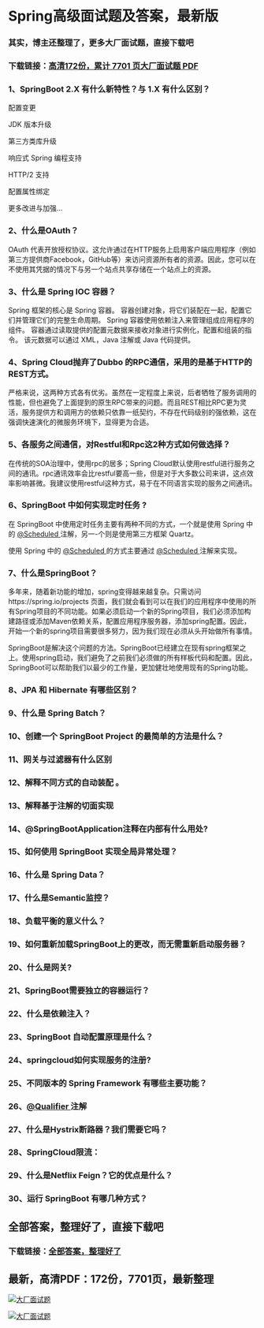 # Spring高级面试题及答案，最新版

### 其实，博主还整理了，更多大厂面试题，直接下载吧

### 下载链接：[高清172份，累计 7701 页大厂面试题  PDF](https://github.com/souyunku/DevBooks/blob/master/docs/index.md)



### 1、SpringBoot 2.X 有什么新特性？与 1.X 有什么区别？

配置变更

JDK 版本升级

第三方类库升级

响应式 Spring 编程支持

HTTP/2 支持

配置属性绑定

更多改进与加强…


### 2、什么是OAuth？

OAuth 代表开放授权协议。这允许通过在HTTP服务上启用客户端应用程序（例如第三方提供商Facebook，GitHub等）来访问资源所有者的资源。因此，您可以在不使用其凭据的情况下与另一个站点共享存储在一个站点上的资源。


### 3、什么是 Spring IOC 容器？

Spring 框架的核心是 Spring 容器。 容器创建对象，将它们装配在一起，配置它们并管理它们的完整生命周期。 Spring 容器使用依赖注入来管理组成应用程序的组件。 容器通过读取提供的配置元数据来接收对象进行实例化，配置和组装的指令。 该元数据可以通过 XML，Java 注解或 Java 代码提供。


### 4、Spring Cloud抛弃了Dubbo 的RPC通信，采用的是基于HTTP的REST方式。

严格来说，这两种方式各有优劣。虽然在一定程度上来说，后者牺牲了服务调用的性能，但也避免了上面提到的原生RPC带来的问题。而且REST相比RPC更为灵活，服务提供方和调用方的依赖只依靠一纸契约，不存在代码级别的强依赖，这在强调快速演化的微服务环境下，显得更为合适。



### 5、各服务之间通信，对Restful和Rpc这2种方式如何做选择？

在传统的SOA治理中，使用rpc的居多；Spring Cloud默认使用restful进行服务之间的通讯。rpc通讯效率会比restful要高一些，但是对于大多数公司来讲，这点效率影响甚微。我建议使用restful这种方式，易于在不同语言实现的服务之间通讯。


### 6、SpringBoot 中如何实现定时任务 ?

在 SpringBoot 中使用定时任务主要有两种不同的方式，一个就是使用 Spring 中的 [@Scheduled ](/Scheduled ) 注解，另一-个则是使用第三方框架 Quartz。

使用 Spring 中的 [@Scheduled ](/Scheduled ) 的方式主要通过 [@Scheduled ](/Scheduled ) 注解来实现。


### 7、什么是SpringBoot？

多年来，随着新功能的增加，spring变得越来越复杂。只需访问https://spring.io/projects 页面，我们就会看到可以在我们的应用程序中使用的所有Spring项目的不同功能。如果必须启动一个新的Spring项目，我们必须添加构建路径或添加Maven依赖关系，配置应用程序服务器，添加spring配置。因此，开始一个新的spring项目需要很多努力，因为我们现在必须从头开始做所有事情。

SpringBoot是解决这个问题的方法。SpringBoot已经建立在现有spring框架之上。使用spring启动，我们避免了之前我们必须做的所有样板代码和配置。因此，SpringBoot可以帮助我们以最少的工作量，更加健壮地使用现有的Spring功能。


### 8、JPA 和 Hibernate 有哪些区别？
### 9、什么是 Spring Batch？
### 10、创建一个 SpringBoot Project 的最简单的方法是什么？
### 11、网关与过滤器有什么区别
### 12、解释不同方式的自动装配 。
### 13、解释基于注解的切面实现
### 14、@SpringBootApplication注释在内部有什么用处?
### 15、如何使用 SpringBoot 实现全局异常处理？
### 16、什么是 Spring Data？
### 17、什么是Semantic监控？
### 18、负载平衡的意义什么？
### 19、如何重新加载SpringBoot上的更改，而无需重新启动服务器？
### 20、什么是网关?
### 21、SpringBoot需要独立的容器运行？
### 22、什么是依赖注入？
### 23、SpringBoot 自动配置原理是什么？
### 24、springcloud如何实现服务的注册?
### 25、不同版本的 Spring Framework 有哪些主要功能？
### 26、[@Qualifier ](/Qualifier ) 注解
### 27、什么是Hystrix断路器？我们需要它吗？
### 28、SpringCloud限流：
### 29、什么是Netflix Feign？它的优点是什么？
### 30、运行 SpringBoot 有哪几种方式？




## 全部答案，整理好了，直接下载吧

### 下载链接：[全部答案，整理好了](https://www.souyunku.com/wp-content/uploads/weixin/githup-weixin-2.png)




## 最新，高清PDF：172份，7701页，最新整理

[![大厂面试题](https://www.souyunku.com/wp-content/uploads/weixin/mst.png "架构师专栏")](https://www.souyunku.com/wp-content/uploads/weixin/githup-weixin.png "架构师专栏")

[![大厂面试题](https://www.souyunku.com/wp-content/uploads/weixin/githup-weixin.png "架构师专栏")](https://www.souyunku.com/wp-content/uploads/weixin/githup-weixin.png "架构师专栏")
